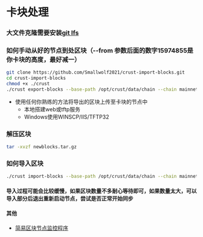 # 卡块处理

### 大文件克隆需要安装[git lfs](https://git-lfs.com/)

### 如何手动从好的节点到处区块（--from 参数后面的数字15974855是你卡块的高度，最好减一）
``` BASH
git clone https://github.com/Smallwolf2021/crust-import-blocks.git
cd crust-import-blocks
chmod +x ./crust
./crust export-blocks --base-path /opt/crust/data/chain --chain mainnet --pruning archive --binary --from 15974855 newblocks

```
- 使用任何你熟练的方法将导出的区块上传至卡块的节点中
  - 本地搭建web或tftp服务
  - Windows使用WINSCP/IIS/TFTP32

### 解压区块
``` BASH
tar -xvzf newblocks.tar.gz
```


### 如何导入区块
``` BASH
./crust import-blocks --base-path /opt/crust/data/chain --chain mainnet --pruning archive --wasm-execution Compiled --binary newblocks

```

#### 导入过程可能会比较缓慢，如果区块数量不多耐心等待即可，如果数量太大，可以导入部分后退出重新启动节点，尝试是否正常开始同步

#### 其他
- [简易区块节点监控程序](./docs/daemon.md)